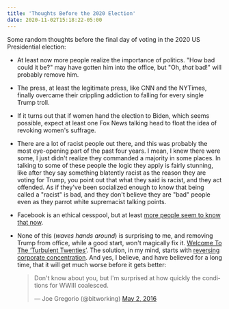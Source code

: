 ```yaml
---
title: 'Thoughts Before the 2020 Election'
date: 2020-11-02T15:18:22-05:00
---
```


Some random thoughts before the final day of voting in the 2020 US Presidential
election:

- At least now more people realize the importance of politics. "How bad could it
  be?" may have gotten him into the office, but "Oh, _that_ bad!" will probably
  remove him.

- The press, at least the legitimate press, like CNN and the NYTimes, finally
  overcame their crippling addiction to falling for every single Trump troll.

- If it turns out that if women hand the election to Biden, which seems possible,
  expect at least one Fox News talking head to float the idea of revoking women's
  suffrage.

- There are a lot of racist people out there, and this was probably the most
  eye-opening part of the past four years. I mean, I knew there were some, I just
  didn't realize they commanded a majority in some places. In talking to some of
  these people the logic they apply is fairly stunning, like after they say
  something blatently racist as the reason they are voting for Trump, you point
  out that what they said is racist, and they act offended. As if they've been
  socialized enough to know that being called a "racist" is bad, and they don't
  believe they are "bad" people even as they parrot white supremacist talking
  points.

- Facebook is an ethical cesspool, but at least [more people seem to know that now](https://www.theverge.com/2020/11/1/21544501/facebook-rules-protect-conservatives-instagram-bias-discipline).

- None of this (_waves hands around_) is surprising to me, and removing Trump from office, while a good start, won't magically fix it. [Welcome To The ‘Turbulent Twenties’](https://www.noemamag.com/welcome-to-the-turbulent-twenties/).
  The solution, in my mind, starts with [reversing corporate concentration](https://www.openmarketsinstitute.org/our-mission). And yes, I believe, and have believed for a long time, that it will get much worse before it gets better:
  <blockquote class="twitter-tweet"><p lang="en" dir="ltr">Don&#39;t know about you, but I&#39;m surprised at how quickly the conditions for WWIII coalesced.</p>&mdash; Joe Gregorio (@bitworking) <a href="https://twitter.com/bitworking/status/727272430029393920?ref_src=twsrc%5Etfw">May 2, 2016</a></blockquote> <script async src="https://platform.twitter.com/widgets.js" charset="utf-8"></script>
